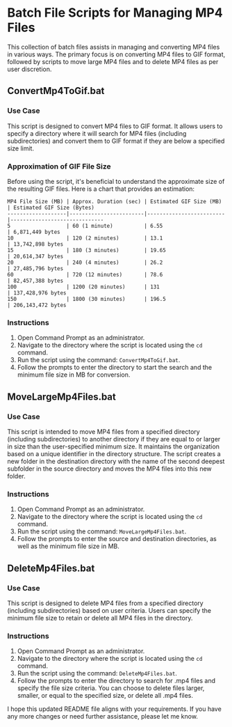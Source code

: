 # Batch File Scripts for Managing MP4 Files

This collection of batch files assists in managing and converting MP4 files in various ways. The primary focus is on converting MP4 files to GIF format, followed by scripts to move large MP4 files and to delete MP4 files as per user discretion.

## ConvertMp4ToGif.bat

### Use Case
This script is designed to convert MP4 files to GIF format. It allows users to specify a directory where it will search for MP4 files (including subdirectories) and convert them to GIF format if they are below a specified size limit.

### Approximation of GIF File Size
Before using the script, it's beneficial to understand the approximate size of the resulting GIF files. Here is a chart that provides an estimation:

```
MP4 File Size (MB) | Approx. Duration (sec) | Estimated GIF Size (MB) | Estimated GIF Size (Bytes)
-------------------|------------------------|-------------------------|------------------------------
5                  | 60 (1 minute)          | 6.55                    | 6,871,449 bytes
10                 | 120 (2 minutes)        | 13.1                    | 13,742,898 bytes
15                 | 180 (3 minutes)        | 19.65                   | 20,614,347 bytes
20                 | 240 (4 minutes)        | 26.2                    | 27,485,796 bytes
60                 | 720 (12 minutes)       | 78.6                    | 82,457,388 bytes
100                | 1200 (20 minutes)      | 131                     | 137,428,976 bytes
150                | 1800 (30 minutes)      | 196.5                   | 206,143,472 bytes
```

### Instructions
1. Open Command Prompt as an administrator.
2. Navigate to the directory where the script is located using the `cd` command.
3. Run the script using the command: `ConvertMp4ToGif.bat`.
4. Follow the prompts to enter the directory to start the search and the minimum file size in MB for conversion.

## MoveLargeMp4Files.bat

### Use Case
This script is intended to move MP4 files from a specified directory (including subdirectories) to another directory if they are equal to or larger in size than the user-specified minimum size. It maintains the organization based on a unique identifier in the directory structure. The script creates a new folder in the destination directory with the name of the second deepest subfolder in the source directory and moves the MP4 files into this new folder.

### Instructions
1. Open Command Prompt as an administrator.
2. Navigate to the directory where the script is located using the `cd` command.
3. Run the script using the command: `MoveLargeMp4Files.bat`.
4. Follow the prompts to enter the source and destination directories, as well as the minimum file size in MB.

## DeleteMp4Files.bat

### Use Case
This script is designed to delete MP4 files from a specified directory (including subdirectories) based on user criteria. Users can specify the minimum file size to retain or delete all MP4 files in the directory.

### Instructions
1. Open Command Prompt as an administrator.
2. Navigate to the directory where the script is located using the `cd` command.
3. Run the script using the command: `DeleteMp4Files.bat`.
4. Follow the prompts to enter the directory to search for .mp4 files and specify the file size criteria. You can choose to delete files larger, smaller, or equal to the specified size, or delete all .mp4 files.

I hope this updated README file aligns with your requirements. If you have any more changes or need further assistance, please let me know.